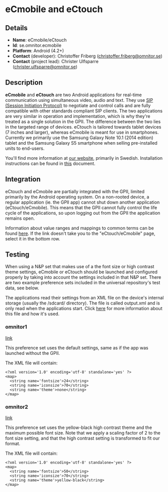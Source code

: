 # eCmobile and eCtouch

## Details

* __Name__: eCmobile/eCtouch
* __Id__: se.omnitor.ecmobile
* __Platform__: Android (4.2+)
* __Contact__ (developer): Christoffer Friberg (christoffer.friberg@omnitor.se)
* __Contact__ (project lead): Christer Ulfsparre (christer.ulfsparre@omnitor.se)

## Description
__eCmobile__ and __eCtouch__ are two Android applications for real-time communication using simultaneous video, audio and text. They use [SIP (Session Initiation Protocol)](https://www.ietf.org/rfc/rfc3261.txt) to negotiate and control calls and are fully compatible with other standards compliant SIP clients. 
The two applications are very similar in operation and implementation, which is why they're treated as a single solution in the GPII. The difference between the two lies in the targeted range of devices. eCtouch is tailored towards tablet devices (7 inches and larger), whereas eCmobile is meant for use in smartphones. Currently we primarily use the Samsung Galaxy Note 10.1 (2014 edition) tablet and the Samsung Galaxy S5 smartphone when selling pre-installed units to end-users.

You'll find more information at [our website](http://www.omnitor.com), primarily in Swedish.
Installation instructions can be found in [this](https://docs.google.com/document/d/1McMtIfCVSSHe9acMLgIMpqFr-psYBuYRzePzobafIW4) document.

## Integration
eCtouch and eCmobile are partially integrated with the GPII, limited primarily by the Android operating system. On a non-rooted device, a regular application (ie. the GPII app) cannot shut down another application (eCtouch/eCmobile). This means that the GPII cannot fully control the life cycle of the applications, so upon logging out from the GPII the application remains open.


Information about value ranges and mappings to common terms can be found [here](https://docs.google.com/spreadsheet/ccc?key=0AppduB_JZh5EdDRYT1pmOTc5eUpNbkpMckhacUVxWXc&usp=sharing#gid=27). If the link doesn't take you to the "eCtouch/eCmobile" page, select it in the bottom row.

## Testing
When using a N&P set that makes use of a the font size or high contrast theme settings, eCmobile or eCtouch should be launched and configured properly by taking into account the settings included in that N&P set. There are two example preference sets included in the universal repository's test data, see below.

The applications read their settings from an XML file on the device's internal storage (usually the /sdcard/ directory). The file is called output.xml and is only read when the applications start. Click [here](https://docs.google.com/document/d/1_58l11wld2SPIH0II1BLBPUU8LjLhj5m_64xIddb_ZM) for more information about this file and how it's used.

### omnitor1
[link](https://github.com/GPII/universal/blob/master/testData/preferences/omnitor1.json)

This preference set uses the default settings, same as if the app was launched without the GPII.

The XML file will contain:

    <?xml version='1.0' encoding='utf-8' standalone='yes' ?>
    <map>
      <string name='fontsize'>24</string>
      <string name='iconsize'>70</string>
      <string name='theme'>none</string>
    </map>

### omnitor2
[link](https://github.com/GPII/universal/blob/master/testData/preferences/omnitor2.json)

This preference set uses the yellow-black high contrast theme and the maximum possible font size. Note that we apply a scaling factor of 2 to the font size setting, and that the high contrast setting is transformed to fit our format.

The XML file will contain:

    <?xml version='1.0' encoding='utf-8' standalone='yes' ?>
    <map>
      <string name='fontsize'>50</string>
      <string name='iconsize'>70</string>
      <string name='theme'>yellow-black</string>
    </map>